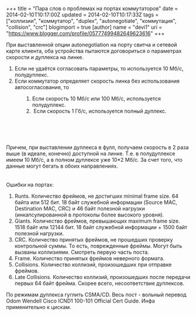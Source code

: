 +++
title = "Пара слов о проблемах на портах коммутаторов"
date = 2014-02-10T10:17:00Z
updated = 2014-02-10T10:17:33Z
tags = ["коллизии", "коммутатор", "duplex", "autonegotiate", "коммутация", "collision", "crc"]
blogimport = true 
[author]
	name = "devi1"
	uri = "https://www.blogger.com/profile/05777499482649623616"
+++

При выставленной опции autonegotiation на порту свитча и сетевой карте клиента, оба устройства пытаются договориться о параметрах скорости и дуплекса на линке.<br /><ol><li>Если не удаётся согласовать параметры, то используется 10 Мб/с, полудуплекс.</li><li>Если коммутатор определяет скорость линка без использования автосогласования, то&nbsp;</li><ol><ol><li>Если скорость 10 Мб/с или 100 Мб/с, используется полудуплекс.</li><li>&nbsp;Если скорость 1 Гб/с, используется полный дуплекс.</li></ol></ol></ol><br /><br /><br /><a name='more'></a><br />Причем, при выставлении дуплекса в фулл, получаем скорость в 2 раза выше (в идеале, конечно) доступной на линке. Т.е. в полудуплексе имеем 10 Мб/с, а в полном дуплексе уже 10*2 Мб/с. За счет того, что данные могут бегать в обоих направлениях.<br /><br /><br />Ошибки на портах:<br /><ol><li>Runts. Количество фреймов, не достигших minimal frame size. 64 байта или 512 бит. 18 байт служебной информации (Source MAC, Destination MAC, CRC) и 46 байт полезной нагрузки (инкапсулированной в протоколы более высокого уровня).</li><li>Giants. Количество фреймов, превышающих maximum frame size. 1518 байт или 12144 бит. 18 байт служебной информации + 1500 байт полезной нагрузки.</li><li>CRC. Количество принятых фреймов, не прошедших проверку контрольной суммы. То есть, поврежденные фреймы. Могут быть вызваны коллизиями. Смотреть первую часть поста.</li><li>Frame. Количество принятых фреймов неверного формата.</li><li>Collisions. Количество коллизий, произошедших при отправке фреймов.</li><li>Late Collisions. Количество коллизий, произошедших после передачи первых 64 байт фрейма. Скорее всего, несоответствие дуплексов.</li></ol>По режимам дуплекса гуглить CSMA/CD. Весь пост - вольный перевод Odom Wendell Cisco ICND1 100-101 Official Cert Guide. Инфа применительно к цискам.
